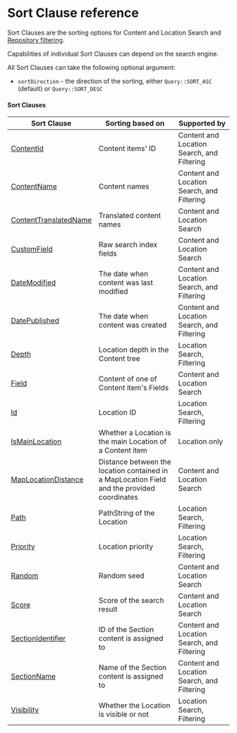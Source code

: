 # Sort Clause reference

Sort Clauses are the sorting options for Content and Location Search and
[Repository filtering](../../api/public_php_api_search.md#repository-filtering).

Capabilities of individual Sort Clauses can depend on the search engine.

All Sort Clauses can take the following optional argument:

- `sortDirection` - the direction of the sorting, either `Query::SORT_ASC` (default) or `Query::SORT_DESC`

#### Sort Clauses 

| Sort Clause | Sorting based on | Supported by |
|-----|-----|-----|
|[ContentId](sort_clause_reference/contentid_sort_clause.md)|Content items' ID|Content and Location Search, and Filtering|
|[ContentName](sort_clause_reference/contentname_sort_clause.md)|Content names|Content and Location Search, and Filtering|
|[ContentTranslatedName](sort_clause_reference/contenttranslatedname_sort_clause.md)|Translated content names|Content and Location Search|
|[CustomField](sort_clause_reference/customfield_sort_clause.md)|Raw search index fields|Content and Location Search|
|[DateModified](sort_clause_reference/datemodified_sort_clause.md)|The date when content was last modified|Content and Location Search, and Filtering|
|[DatePublished](sort_clause_reference/datepublished_sort_clause.md)|The date when content was created|Content and Location Search, and Filtering|
|[Depth](sort_clause_reference/depth_sort_clause.md)|Location depth in the Content tree|Location Search, Filtering|
|[Field](sort_clause_reference/field_sort_clause.md)|Content of one of Content item's Fields|Content and Location Search|
|[Id](sort_clause_reference/id_sort_clause.md)|Location ID|Location Search, Filtering|
|[IsMainLocation](sort_clause_reference/ismainlocation_sort_clause.md)|Whether a Location is the main Location of a Content item|Location only|
|[MapLocationDistance](sort_clause_reference/maplocationdistance_sort_clause.md)|Distance between the location contained in a MapLocation Field and the provided coordinates|Content and Location Search|
|[Path](sort_clause_reference/path_sort_clause.md)|PathString of the Location|Location Search, Filtering|
|[Priority](sort_clause_reference/priority_sort_clause.md)|Location priority|Location Search, Filtering|
|[Random](sort_clause_reference/random_sort_clause.md)|Random seed|Content and Location Search|
|[Score](sort_clause_reference/score_sort_clause.md)|Score of the search result|Content and Location Search|
|[SectionIdentifier](sort_clause_reference/sectionidentifier_sort_clause.md)|ID of the Section content is assigned to|Content and Location Search, and Filtering|
|[SectionName](sort_clause_reference/sectionname_sort_clause.md)|Name of the Section content is assigned to|Content and Location Search, and Filtering|
|[Visibility](sort_clause_reference/visibility_sort_clause.md)|Whether the Location is visible or not|Location Search, Filtering|
